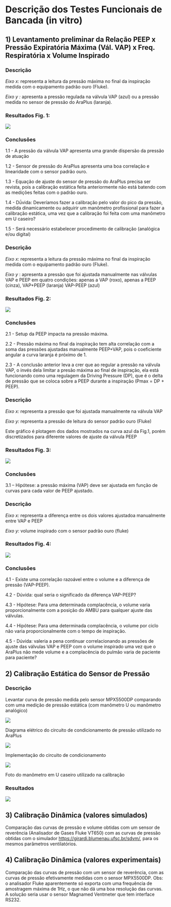 # Descrição dos Testes Funcionais de Bancada (in vitro)

## 1) Levantamento preliminar da Relação PEEP x Pressão Expiratória Máxima (Vál. VAP) x Freq. Respiratória x Volume Inspirado

### Descrição
*Eixo x:* representa a leitura da pressão máxima no final da inspiração medida com o equipamento padrão ouro (Fluke).

*Eixo y :* apresenta a pressão regulada na válvula VAP (azul) ou a pressão medida no sensor de pressão do AraPlus (laranja).

### Resultados Fig. 1: 

![](teste_2020_06_21_fig1.jpeg)

### Conclusões

1.1 - A pressão da válvula VAP apresenta uma grande dispersão da pressão de atuação

1.2 - Sensor de pressão do AraPlus apresenta uma boa correlação e linearidade com o sensor padrão ouro.

1.3 - Equação de ajuste do sensor de pressão do AraPlus precisa ser revista, pois a calibração estática feita anteriormente não está batendo com as medições feitas com o padrão ouro. 

1.4 - Dǘvida: Deveríamos fazer a calibração pelo valor do pico da pressão, medida dinamicamente ou adquirir um manômetro profissional para fazer a calibração estática, uma vez que a calibração foi feita com uma manômetro em U caseiro?

1.5 - Será necessário estabelecer procedimento de calibração (analógica e/ou digital)

### Descrição
*Eixo x*: representa a leitura da pressão máxima no final da inspiração medida com o equipamento padrão ouro (Fluke).

*Eixo y* : apresenta a pressão que foi ajustada manualmente nas válvulas VAP e PEEP em quatro condições: apenas a VAP (roxo), apenas a PEEP (cinza), VAP+PEEP (laranja) VAP-PEEP (azul)

### Resultados Fig. 2:

![](teste_2020_06_21_fig2.jpeg)

### Conclusões

2.1 - Setup da PEEP impacta na pressão máxima.

2.2 - Pressão máxima no final da inspiração tem alta correlação com a soma das pressões ajustadas manualmente PEEP+VAP, pois o coeficiente angular a curva laranja é próximo de 1. 

2.3 - A conclusão anterior leva a crer que ao regular a pressão na válvula VAP, o invés dela limitar a presão máxima ao final de inspiração, ela está funcionando como uma regulagem da Driving Pressure (DP), que é o delta de pressão que se coloca sobre a PEEP durante a inspiração (Pmax = DP + PEEP). 

### Descrição
*Eixo x:* representa a pressão que foi ajustada manualmente na válvula VAP 

*Eixo y:* representa a pressão de leitura do sensor padrão ouro (Fluke)

Este gráfico é plotagem dos dados mostrados na curva azul da Fig.1, porém discretizados para diferente valores de ajuste da válvula PEEP

### Resultados Fig. 3:

![](teste_2020_06_21_fig3.jpeg)

### Conclusões
3.1 – Hipótese: a pressão máxima (VAP) deve ser ajustada em função de curvas para cada valor de PEEP ajustado.


### Descrição
*Eixo x:*  representa a diferença entre os dois valores ajustadoa manualmente entre VAP e PEEP

*Eixo y:* volume inspirado com o sensor padrão ouro (fluke)

### Resultados Fig. 4:

![](teste_2020_06_21_fig4.jpeg)

### Conclusões
4.1 - Existe uma correlação razoável entre o volume e a diferença de pressão (VAP-PEEP).

4.2 - Dúvida: qual seria o significado da diferença VAP-PEEP?

4.3 - Hipótese: Para uma determinada complacência, o volume varia proporcionalmente com a posição do AMBU para qualquer ajuste das válvulas.

4.4 - Hipótese: Para uma determinada complacência, o volume por ciclo não varia proporcionalmente com o tempo de inspiração.

4.5 - Dúvida: valeria a pena continuar correlacionando as pressões de ajuste das válvulas VAP e PEEP com o volume inspirado uma vez que o AraPlus não mede volume e a complacência do pulmão varia de paciente para paciente?


## 2) Calibração Estática do Sensor de Pressão

### Descrição

Levantar curva de pressão medida pelo sensor MPX5500DP comparando com uma medição de pressão estática (com manômetro U ou manômetro analógico)


![](teste_2020_05_31_calibracao_estatica_fig1.png)

Diagrama elétrico do circuito de condicionamento de pressão utilizado no AraPlus


![](teste_2020_05_31_calibracao_estatica_fig2.png)

Implementação do circuito de condicionamento 


![](teste_2020_05_31_calibracao_estatica_fig3.png)

Foto do manômetro em U caseiro utilizado na calibração


### Resultados

![](teste_2020_05_31_calibracao_estatica_fig4.png)




## 3) Calibração Dinâmica (valores simulados)

Comparação das curvas de pressão e volume obtidas com um sensor de reverência (Analisador de Gases Fluke VT650) com as curvas de pressão obtidas com o simulador https://girardi.blumenau.ufsc.br/sdvm/, para os mesmos parâmetros ventilatórios.

## 4) Calibração Dinâmica (valores experimentais)

Comparação das curvas de pressão com um sensor de reverência, com as curvas de pressão efetivamente medidas com o sensor MPX5500DP. Obs: o analisador  Fluke aparentemente só exporta com uma frequência de amostragem máxima de 1Hz, o que não dá uma boa resolução das curvas. A solução seria usar o sensor Magnamed Ventmeter que tem interface RS232.